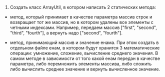 1. Создать класс ArrayUtil, в котором написать 2 статических метода: 

- метод, который принимает в качестве параметра массив строк и возвращает тот же массив, но в котором удалены все элементы с четными индексами.
Например, передаем массив ["first", "second", "third", "fourth"], а вернуть надо ["second", "fourth"].

- метод, принимающий массив и значение енама. При этом создать в отдельном файле енам, в котором будут хранится 3 математические операции: умножение, сложение, вычисление среднего значения. В самом методе в зависимости от того какой енам передан в качестве параметра, либо перемножить элементы массива, либо сложить либо вычислить среднее значение и вернуть вычисленное значение. 
